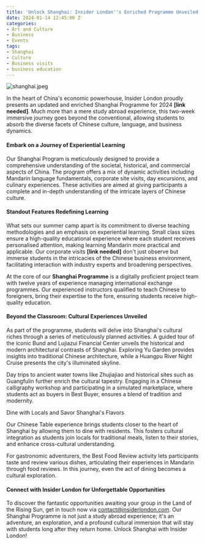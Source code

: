 ```yaml
---
title: 'Unlock Shanghai: Insider London''s Enriched Programme Unveiled'
date: 2024-01-14 12:45:00 Z
categories:
- Art and Culture
- Business
- Events
tags:
- Shanghai
- Culture
- Business visits
- business education
---
```


![shanghai.jpeg](/uploads/shanghai.jpeg)

In the heart of China's economic powerhouse, Insider London proudly presents an updated and enriched Shanghai Programme for 2024 **[link needed]**. Much more than a mere study abroad experience, this two-week immersive journey goes beyond the conventional, allowing students to absorb the diverse facets of Chinese culture, language, and business dynamics.

#### Embark on a Journey of Experiential Learning

Our Shanghai Program is meticulously designed to provide a comprehensive understanding of the societal, historical, and commercial aspects of China. The program offers a mix of dynamic activities including Mandarin language fundamentals, corporate site visits, day excursions, and culinary experiences. These activities are aimed at giving participants a complete and in-depth understanding of the intricate layers of Chinese culture.

#### Standout Features Redefining Learning

What sets our summer camp apart is its commitment to diverse teaching methodologies and an emphasis on experiential learning. Small class sizes ensure a high-quality educational experience where each student receives personalised attention, making learning Mandarin more practical and applicable. Our corporate visits **[link needed]** don't just observe but immerse students in the intricacies of the Chinese business environment, facilitating interaction with industry experts and broadening perspectives.

At the core of our **Shanghai Programme** is a digitally proficient project team with twelve years of experience managing international exchange programmes. Our experienced instructors qualified to teach Chinese to foreigners, bring their expertise to the fore, ensuring students receive high-quality education.

#### Beyond the Classroom: Cultural Experiences Unveiled

As part of the programme, students will delve into Shanghai's cultural riches through a series of meticulously planned activities. A guided tour of the iconic Bund and Lujiazui Financial Center unveils the historical and modern architectural contrasts of Shanghai. Exploring Yu Garden provides insights into traditional Chinese architecture, while a Huangpu River Night Cruise presents the city's illuminated skyline.

Day trips to ancient water towns like Zhujiajiao and historical sites such as Guangfulin further enrich the cultural tapestry. Engaging in a Chinese calligraphy workshop and participating in a simulated marketplace, where students act as buyers in Best Buyer, ensures a blend of tradition and modernity.

Dine with Locals and Savor Shanghai's Flavors

Our Chinese Table experience brings students closer to the heart of Shanghai by allowing them to dine with residents. This fosters cultural integration as students join locals for traditional meals, listen to their stories, and enhance cross-cultural understanding.

For gastronomic adventurers, the Best Food Review activity lets participants taste and review various dishes, articulating their experiences in Mandarin through food reviews. In this journey, even the act of dining becomes a cultural exploration.

#### Connect with Insider London for Unforgettable Opportunities

To discover the fantastic opportunities awaiting your group in the Land of the Rising Sun, get in touch now via <a href="mailto:contact@insiderlondon.com">contact@insiderlondon.com</a>. Our Shanghai Programme is not just a study abroad experience; it's an adventure, an exploration, and a profound cultural immersion that will stay with students long after they return home. Unlock Shanghai with Insider London!